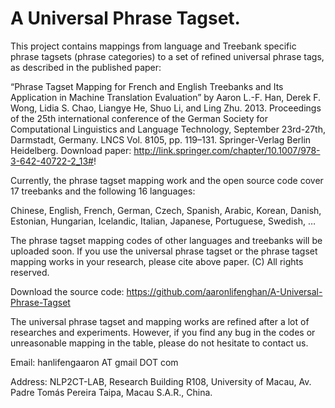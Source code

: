 A Universal Phrase Tagset.  
=========================

This project contains mappings from language and Treebank specific phrase tagsets (phrase categories) to a set of 
refined universal phrase tags, as described in the published paper: 

“Phrase Tagset Mapping for French and English Treebanks and Its Application in Machine Translation Evaluation” by 
Aaron L.-F. Han, Derek F. Wong, Lidia S. Chao, Liangye He, Shuo Li, and Ling Zhu. 2013. Proceedings of the 25th
international conference of the German Society for Computational Linguistics and Language Technology, September 23rd-27th,
Darmstadt, Germany. LNCS Vol. 8105, pp. 119–131. Springer-Verlag Berlin Heidelberg. 
Download paper: http://link.springer.com/chapter/10.1007/978-3-642-40722-2_13#!

Currently, the phrase tagset mapping work and the open source code cover 17 treebanks and the following 16 languages:

Chinese, English, French, German, Czech, Spanish, Arabic, Korean, Danish, Estonian, Hungarian, Icelandic, 
Italian, Japanese, Portuguese, Swedish, …  

The phrase tagset mapping codes of other languages and treebanks will be uploaded soon. If you use the universal 
phrase tagset or the phrase tagset mapping works in your research, please cite above paper.
(C) All rights reserved. 

Download the source code: https://github.com/aaronlifenghan/A-Universal-Phrase-Tagset 

The universal phrase tagset and mapping works are refined after a lot of researches and experiments. However,
if you find any bug in the codes or unreasonable mapping in the table, please do not hesitate to contact us. 

Email: hanlifengaaron AT gmail DOT com 

Address: NLP2CT-LAB, Research Building R108, University of Macau, Av. Padre Tomás Pereira Taipa, Macau S.A.R., China.
